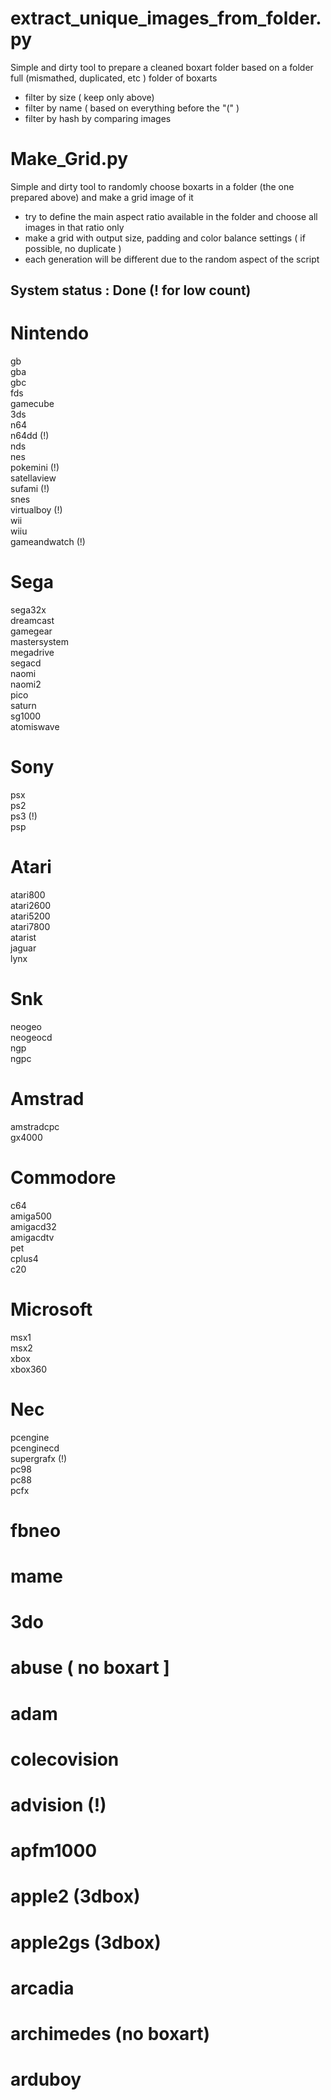 # extract_unique_images_from_folder.py
Simple and dirty tool to prepare a cleaned boxart folder based on a folder full (mismathed, duplicated, etc ) folder of boxarts <br>
- filter by size ( keep only above)
- filter by name ( based on everything before the "(" )
- filter by hash by comparing images

# Make_Grid.py
Simple and dirty tool to randomly choose boxarts in a folder (the one prepared above) and make a grid image of it <br>
- try to define the main aspect ratio available in the folder and choose all images in that ratio only
- make a grid with output size, padding and color balance settings ( if possible, no duplicate )
- each generation will be different due to the random aspect of the script 

## System status : Done (! for low count)<br>


# Nintendo <br>
gb <br>
gba <br>
gbc <br>
fds <br>
gamecube <br>
3ds <br>
n64 <br>
n64dd (!) <br>
nds <br>
nes <br>
pokemini (!) <br>
satellaview <br>
sufami (!) <br>
snes <br>
virtualboy (!) <br>
wii <br>
wiiu <br>
gameandwatch (!) <br>

# Sega <br>
sega32x <br>
dreamcast <br>
gamegear <br>
mastersystem <br>
megadrive <br>
segacd <br>
naomi <br>
naomi2 <br>
pico <br>
saturn <br>
sg1000 <br>
atomiswave<br>

# Sony <br>
psx <br>
ps2 <br>
ps3 (!) <br>
psp <br>

# Atari <br>
atari800<br>
atari2600<br>
atari5200<br>
atari7800<br>
atarist<br>
jaguar<br>
lynx<br>

# Snk <br>
neogeo <br>
neogeocd <br>
ngp <br>
ngpc <br>

# Amstrad <br>
amstradcpc <br>
gx4000 <br>

# Commodore <br>
c64<br>
amiga500<br>
amigacd32<br>
amigacdtv<br>
pet<br>
cplus4<br>
c20<br>

# Microsoft <br>
msx1<br>
msx2<br>
xbox<br>
xbox360<br>

# Nec <br>
pcengine<br>
pcenginecd<br>
supergrafx (!) <br>
pc98<br>
pc88<br>
pcfx<br>

# fbneo <br>

# mame <br>

# 3do <br>

# abuse ( no boxart ] <br>

# adam <br>

# colecovision <br>

# advision (!)<br>

# apfm1000 <br>

# apple2 (3dbox) <br>

# apple2gs (3dbox) <br>

# arcadia <br>

# archimedes (no boxart) <br>

# arduboy <br>